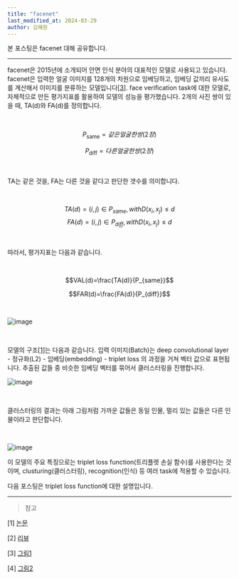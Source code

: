 ```yaml
---
title: "facenet"
last_modified_at: 2024-03-29
author: 김혜원
---
```


본 포스팅은 facenet 대해 공유합니다.

---

facenet은 2015년에 소개되어 안면 인식 분야의 대표적인 모델로 사용되고 있습니다. 
facenet은 입력한 얼굴 이미지를 128개의 차원으로 임베딩하고, 임베딩 값끼리 유사도를 계산해서 이미지를 분류하는 모델입니다[[3](https://hwangtoemat.github.io/paper-review/2020-04-02-FaceNet-%EB%82%B4%EC%9A%A9/)]. face verification task에 대한 모델로, 자체적으로 만든 평가지표를 활용하여 모델의 성능을 평가했습니다. 2개의 사진 쌍이 있을 때, TA(d)와 FA(d)를 정의합니다. 


&nbsp;

$$P_{\text{same}}=같은 얼굴 한쌍(2장)$$ 

$$P_{\text{diff}}=다른 얼굴 한쌍(2장)$$

&nbsp;


TA는 같은 것을, FA는 다른 것을 같다고 판단한 갯수를 의미합니다.


&nbsp;


$$TA(d)={(i,j)\in{P_{same}}, with D(x_i,x_j)\leq d}$$
$$FA(d)={(i,j)\in{P_{diff}}, with D(x_i,x_j)\leq d}$$



&nbsp;

따라서, 평가지표는 다음과 같습니다.

&nbsp;

$$VAL(d)=\frac{TA(d)}{P_{same}}$$

$$FAR(d)=\frac{FA(d)}{P_{diff}}$$

&nbsp;


![image](https://github.com/khw927/epozen-dt.github.io/assets/107157737/ddd1eab0-7310-4b8a-8c20-974d70c0c67d)

&nbsp;


모델의 구조[[1]](https://www.cv-foundation.org/openaccess/content_cvpr_2015/papers/Schroff_FaceNet_A_Unified_2015_CVPR_paper.pdf)는 다음과 같습니다. 입력 이미지(Batch)는 deep convolutional layer - 정규화(L2) - 임베딩(embedding) - triplet loss 의 과정을 거쳐 벡터 값으로 표현됩니다. 추출된 값들 중 비슷한 임베딩 벡터를 묶어서 클러스터링을 진행합니다.

![image](https://github.com/khw927/epozen-dt.github.io/assets/107157737/720a991c-25f7-4bfd-9527-4ad1668e6c50)

&nbsp;

클러스터링의 결과는 아래 그림처럼 가까운 값들은 동일 인물, 멀리 있는 값들은 다른 인물이라고 판단합니다.

&nbsp;


![image](https://github.com/khw927/epozen-dt.github.io/assets/107157737/c529a8d0-3074-4cf3-a42c-adeab76ff2ce)

이 모델의 주요 특징으로는 triplet loss function(트리플렛 손실 함수)를 사용한다는 것이며, clusturing(클러스터링), recognition(인식) 등 여러 task에 적용할 수 있습니다. 


다음 포스팅은 triplet loss function에 대한 설명입니다.

------
> 참고

[1] [논문](https://www.cv-foundation.org/openaccess/content_cvpr_2015/papers/Schroff_FaceNet_A_Unified_2015_CVPR_paper.pdf)

[2] [리뷰](https://cake.tistory.com/44)

[3] [그림1](https://hwangtoemat.github.io/paper-review/2020-04-02-FaceNet-%EB%82%B4%EC%9A%A9/)

[4] [그림2](https://butter-shower.tistory.com/233)